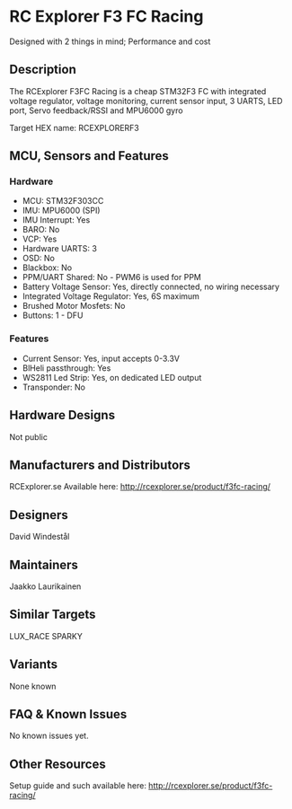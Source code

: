 # RC Explorer F3 FC Racing

Designed with 2 things in mind; Performance and cost

## Description

The RCExplorer F3FC Racing is a cheap STM32F3 FC with integrated voltage regulator, voltage monitoring, current sensor input, 3 UARTS, LED port, Servo feedback/RSSI and MPU6000 gyro

Target HEX name: RCEXPLORERF3

## MCU, Sensors and Features

### Hardware
  - MCU: STM32F303CC
  - IMU: MPU6000 (SPI)
  - IMU Interrupt: Yes
  - BARO: No
  - VCP: Yes
  - Hardware UARTS: 3
  - OSD: No
  - Blackbox: No
  - PPM/UART Shared: No - PWM6 is used for PPM
  - Battery Voltage Sensor: Yes, directly connected, no wiring necessary
  - Integrated Voltage Regulator: Yes, 6S maximum
  - Brushed Motor Mosfets: No
  - Buttons: 1 - DFU

### Features
  - Current Sensor: Yes, input accepts 0-3.3V
  - BlHeli passthrough: Yes
  - WS2811 Led Strip: Yes, on dedicated LED output
  - Transponder: No

## Hardware Designs

Not public

## Manufacturers and Distributors

RCExplorer.se
Available here: http://rcexplorer.se/product/f3fc-racing/

## Designers
David Windestål

## Maintainers
Jaakko Laurikainen

## Similar Targets
LUX_RACE
SPARKY

## Variants
None known

## FAQ & Known Issues
No known issues yet. 

## Other Resources
Setup guide and such available here: http://rcexplorer.se/product/f3fc-racing/